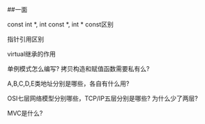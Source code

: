 
##一面

const int *, int const *, int * const区别

指针引用区别

virtual继承的作用

单例模式怎么编写? 拷贝构造和赋值函数需要私有么?

A,B,C,D,E类地址分别是哪些，各自有什么用?

OSI七层网络模型分别哪些，TCP/IP五层分别是哪些? 为什么少了两层?

MVC是什么?
